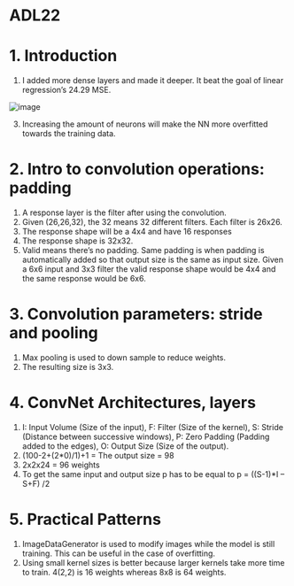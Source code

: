 # ADL22

# 1. Introduction
  1. I added more dense layers and made it deeper. It beat the goal of linear regression’s 24.29 MSE.  

![image](https://user-images.githubusercontent.com/56366459/171251747-14781a96-af83-4ac3-a9e8-d080e85d0929.png)

  3. Increasing the amount of neurons will make the NN more overfitted towards the training data.

# 2. Intro to convolution operations: padding
  1.	A response layer is the filter after using the convolution.  
  2.	Given (26,26,32), the 32 means 32 different filters. Each filter is 26x26.
  3.	The response shape will be a 4x4 and have 16 responses
  4.	The response shape is 32x32.
  5.	Valid means there’s no padding. Same padding is when padding is automatically added so that output size is the same as input size. Given a 6x6 input and 3x3           filter the valid response shape would be 4x4 and the same response would be 6x6. 
# 3. Convolution parameters: stride and pooling
  1.	Max pooling is used to down sample to reduce weights.
  2.	The resulting size is 3x3.

# 4. ConvNet Architectures, layers
  1.	I: Input Volume (Size of the input),  F: Filter (Size of the kernel), S: Stride (Distance between successive windows), P: Zero Padding (Padding added to the 	     edges), O: Output Size (Size of the output).
  2.	(100-2+(2*0)/1)+1 =  The output size = 98
  3.	2x2x24 = 96 weights
  4.	To get the same input and output size p has to be equal to p = ((S-1)*I – S+F) /2
 
# 5. Practical Patterns
  1.	ImageDataGenerator is used to modify images while the model is still training. This can be useful in the case of overfitting. 
  2.	Using small kernel sizes is better because larger kernels take more time to train. 4(2,2) is 16 weights whereas 8x8 is 64 weights. 
 



	


